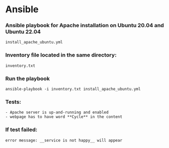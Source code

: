 # Ansible

### Ansible playbook for Apache installation on Ubuntu 20.04 and Ubuntu 22.04  
```
install_apache_ubuntu.yml
```
### Inventory file located in the same directory:

```
inventory.txt
```

### Run the playbook 

```
ansible-playbook -i inventory.txt install_apache_ubuntu.yml 
```
### Tests:
    - Apache server is up-and-running and enabled
    - webpage has to have word **Cycle** in the content
### If test failed:
    error message: __service is not happy__ will appear






